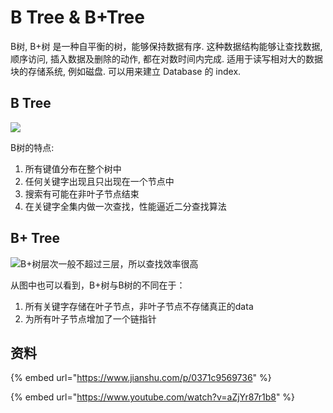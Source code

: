 # B Tree & B+Tree

B树, B+树 是一种自平衡的树，能够保持数据有序. 这种数据结构能够让查找数据, 顺序访问, 插入数据及删除的动作, 都在对数时间内完成. 适用于读写相对大的数据块的存储系统, 例如磁盘. 可以用来建立 Database 的 index.

## B Tree

![](https://upload-images.jianshu.io/upload_images/7361383-b4226ba0e306bd27.png)

B树的特点:

1. 所有键值分布在整个树中
2. 任何关键字出现且只出现在一个节点中
3. 搜索有可能在非叶子节点结束
4. 在关键字全集内做一次查找，性能逼近二分查找算法





## B+ Tree

![B+&#x6811;&#x5C42;&#x6B21;&#x4E00;&#x822C;&#x4E0D;&#x8D85;&#x8FC7;&#x4E09;&#x5C42;&#xFF0C;&#x6240;&#x4EE5;&#x67E5;&#x627E;&#x6548;&#x7387;&#x5F88;&#x9AD8;](https://upload-images.jianshu.io/upload_images/7361383-3e9ef22b51d553c3.png)

从图中也可以看到，B+树与B树的不同在于：

1. 所有关键字存储在叶子节点，非叶子节点不存储真正的data
2. 为所有叶子节点增加了一个链指针

## 资料

{% embed url="https://www.jianshu.com/p/0371c9569736" %}



{% embed url="https://www.youtube.com/watch?v=aZjYr87r1b8" %}







